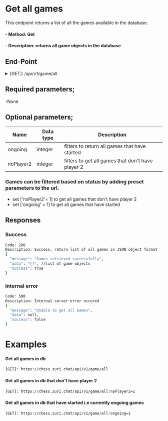 # Get all games

This endpoint returns a list of all the games available in the database. 

#### - Method: Get
#### - Description: returns all game objects in the database

## End-Point
<details>
  <summary> [GET]: /api/v1/game/all </summary>
  Zuri chat plugin API <br>
  https://chess.zuri.chat/api/v1/game/all
</details>

## Required parameters;
-None

## Optional parameters;
| Name | Data type | Description|
| ------ | ------ |-------------|
| ongoing | integer |filters to return all games that have started|
| noPlayer2  | integer |filters to get all games that don't have player 2|

### Games can be filtered based on status by adding preset parameters to the url.
- set ['noPlayer2'= 1] to get all games that don't have player 2
- set ['ongoing' = 1] to get all games that have started 

## Responses
### Success
``` sh
Code: 200
Description: Success, return list of all games in JSON object format
{
  "message": "Games retrieved successfully",
  "data": "{}", //list of game objects
  "success": true
}
```

### Internal error
```sh
Code: 500
Description: Internal server error occured
{
  "message": "Unable to get all Games",
  "data": null,
  "success": false
}
```
# Examples
#### Get all games in db
```sh
[GET]: https://chess.zuri.chat/api/v1/game/all
```
#### Get all games in db that don't have player 2
```sh
[GET]: https://chess.zuri.chat/api/v1/game/all?noPlayer2=1
```
#### Get all games in db that have started i.e currently ongoing games 
```sh
[GET]: https://chess.zuri.chat/api/v1/game/all?ongoing=1
```
